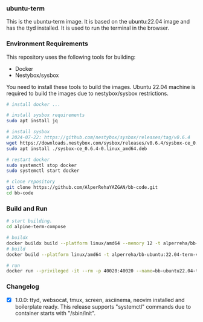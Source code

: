 ### ubuntu-term

This is the ubuntu-term image. It is based on the ubuntu:22.04 image and has the ttyd installed. It is used to run the terminal in the browser.


### Environment Requirements

This repository uses the following tools for building:
- Docker
- Nestybox/sysbox  

You need to install these tools to build the images. Ubuntu 22.04 machine is required to build the images due to nestybox/sysbox restrictions.  

```bash
# install docker ...

# install sysbox requirements
sudo apt install jq

# install sysbox  
# 2024-07-22: https://github.com/nestybox/sysbox/releases/tag/v0.6.4
wget https://downloads.nestybox.com/sysbox/releases/v0.6.4/sysbox-ce_0.6.4-0.linux_amd64.deb
sudo apt install ./sysbox-ce_0.6.4-0.linux_amd64.deb

# restart docker
sudo systemctl stop docker
sudo systemctl start docker

# clone repository
git clone https://github.com/AlperRehaYAZGAN/bb-code.git
cd bb-code
```

### Build and Run


```bash
# start building.
cd alpine-term-compose

# buildx
docker buildx build --platform linux/amd64 --memory 12 -t alperreha/bb-ubuntu:22.04-term-v1.0.0 .
# build
docker build --platform linux/amd64 -t alperreha/bb-ubuntu:22.04-term-v1.0.0 .

# run
docker run --privileged -it --rm -p 40020:40020 --name=bb-ubuntu22.04-term-1.0.0 alperreha/bb-ubuntu:22.04-term-v1.0.0
```


### Changelog

- [x] 1.0.0: ttyd, websocat, tmux, screen, asciinema, neovim installed and boilerplate ready.
  This release supports "systemctl" commands due to container starts with "/sbin/init".
  
